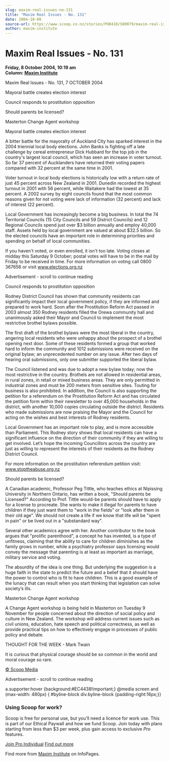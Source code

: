 ```yaml
---
slug: maxim-real-issues-no-131
title: "Maxim Real Issues - No. 131"
date: 2004-10-08
source-url: https://www.scoop.co.nz/stories/PO0410/S00079/maxim-real-issues-no-131.htm
author: maxim-institute
---
```

Maxim Real Issues - No. 131
===========================

**Friday, 8 October 2004, 10:19 am**  
**Column: [Maxim Institute](https://info.scoop.co.nz/Maxim_Institute)**

Maxim Real Issues - No. 131, 7 OCTOBER 2004

Mayoral battle creates election interest

Council responds to prostitution opposition

Should parents be licensed?

Masterton Change Agent workshop

  

Mayoral battle creates election interest

A bitter battle for the mayoralty of Auckland City has sparked interest in the 2004 triennial local body elections. John Banks is fighting off a late challenge by cereal entrepreneur Dick Hubbard for the top job in the country's largest local council, which has seen an increase in voter turnout. So far 37 percent of Aucklanders have returned their voting papers compared with 32 percent at the same time in 2001.

Voter turnout in local body elections is historically low with a return rate of just 45 percent across New Zealand in 2001. Dunedin recorded the highest turnout in 2001 with 56 percent, while Waitakere had the lowest at 35 percent. A 2002 survey by eight councils found that the most common reasons given for not voting were lack of information (32 percent) and lack of interest (22 percent).

Local Government has increasingly become a big business. In total the 74 Territorial Councils (15 City Councils and 59 District Councils) and 12 Regional Councils spend just over $3 billion annually and employ 40,000 staff. Assets held by local government are valued at about $32.5 billion. So the elected councils have an important role in determining priorities and spending on behalf of local communities.

If you haven't voted, or even enrolled, it isn't too late. Voting closes at midday this Saturday 9 October; postal votes will have to be in the mail by Friday to be received in time. For more information on voting call 0800 367656 or visit www.elections.org.nz

Advertisement - scroll to continue reading





  
Council responds to prostitution opposition

Rodney District Council has shown that community residents can significantly impact their local government policy, if they are informed and prepared to work hard. Soon after the Prostitution Reform Act passed in 2003 almost 350 Rodney residents filled the Orewa community hall and unanimously asked their Mayor and Council to implement the most restrictive brothel bylaws possible.

The first draft of the brothel bylaws were the most liberal in the country, angering local residents who were unhappy about the prospect of a brothel opening next door. Some of these residents formed a group that worked hard to inform the community and 1012 submissions were received on the original bylaw; an unprecedented number on any issue. After two days of hearing oral submissions, only one submitter supported the liberal bylaw.

The Council listened and was due to adopt a new bylaw today; now the most restrictive in the country. Brothels are not allowed in residential areas, in rural zones, in retail or mixed business areas. They are only permitted in industrial zones and must be 200 meters from sensitive sites. Touting for business is also prohibited. In addition, the Council is also supporting the petition for a referendum on the Prostitution Reform Act and has circulated the petition form within their newsletter to over 45,000 households in the district, with another 10,000 copies circulating outside the district. Residents who made submissions are now praising the Mayor and the Council for acting on the wishes and best interests of Rodney residents.

Local Government has an important role to play, and is more accessible than Parliament. This Rodney story shows that local residents can have a significant influence on the direction of their community if they are willing to get involved. Let’s hope the incoming Councillors across the country are just as willing to represent the interests of their residents as the Rodney District Council.

For more information on the prostitution referendum petition visit: www.stoptheabuse.org.nz

  
Should parents be licensed?

A Canadian academic, Professor Peg Tittle, who teaches ethics at Nipissing University in Northern Ontario, has written a book, "Should parents be Licensed?" According to Prof. Tittle would-be parents should have to apply for a license to procreate. She wants to make it illegal for parents to have children if they just want them to "work in the fields" or "look after them in their old age". We should not create a life if we know that life will be "spent in pain" or be lived out in a "substandard way".

Several other academics agree with her. Another contributor to the book argues that "prolific parenthood", a concept he has invented, is a type of unfitness, claiming that the ability to care for children diminishes as the family grows in number, while a psychiatry professor says licensing would convey the message that parenting is at least as important as marriage, military service and voting.

The absurdity of the idea is one thing. But underlying the suggestion is a huge faith in the state to predict the future and a belief that it should have the power to control who is fit to have children. This is a good example of the lunacy that can result when you start thinking that legislation can solve society’s ills.

  
Masterton Change Agent workshop

A Change Agent workshop is being held in Masterton on Tuesday 9 November for people concerned about the direction of social policy and culture in New Zealand. The workshop will address current issues such as civil unions, education, hate speech and political correctness, as well as provide practical tips on how to effectively engage in processes of public policy and debate.

THOUGHT FOR THE WEEK - Mark Twain

It is curious that physical courage should be so common in the world and moral courage so rare.

[© Scoop Media](http://www.scoop.co.nz/about/terms.html)  

Advertisement - scroll to continue reading



a.supporter:hover {background:#EC4438!important;} @media screen and (max-width: 480px) { #byline-block div.byline-block {padding-right:16px;}}

### Using Scoop for work?

Scoop is free for personal use, but you’ll need a licence for work use. This is part of our Ethical Paywall and how we fund Scoop. Join today with plans starting from less than $3 per week, plus gain access to exclusive _Pro_ features.  
  
[Join Pro Individual](https://pro.scoop.co.nz/Individual/?from=ProIn24) [Find out more](https://pro.scoop.co.nz/using-scoop-for-work/?from=ProIn24)

Find more from [Maxim Institute](https://info.scoop.co.nz/Maxim_Institute) on InfoPages.